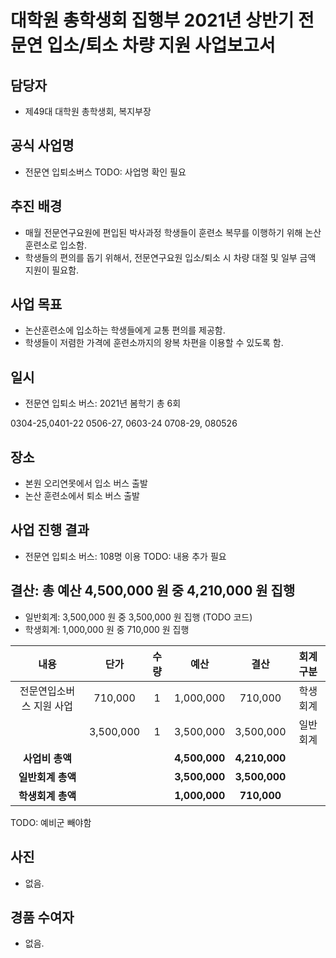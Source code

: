 대학원 총학생회 집행부 2021년 상반기 전문연 입소/퇴소 차량 지원 사업보고서
===

## 담당자
- 제49대 대학원 총학생회, 복지부장

## 공식 사업명
- 전문연 입퇴소버스
TODO: 사업명 확인 필요

## 추진 배경
- 매월 전문연구요원에 편입된 박사과정 학생들이 훈련소 복무를 이행하기 위해 논산훈련소로 입소함.
- 학생들의 편의를 돕기 위해서, 전문연구요원 입소/퇴소 시 차량 대절 및 일부 금액 지원이 필요함.

## 사업 목표
- 논산훈련소에 입소하는 학생들에게 교통 편의를 제공함.
- 학생들이 저렴한 가격에 훈련소까지의 왕복 차편을 이용할 수 있도록 함.

## 일시
- 전문연 입퇴소 버스:
2021년 봄학기 총 6회

0304-25,0401-22
0506-27, 0603-24
0708-29, 080526

## 장소
- 본원 오리연못에서 입소 버스 출발
- 논산 훈련소에서 퇴소 버스 출발

## 사업 진행 결과
- 전문연 입퇴소 버스: 108명 이용
TODO: 내용 추가 필요

## 결산: 총 예산 4,500,000 원 중 4,210,000 원 집행
- 일반회계: 3,500,000 원 중 3,500,000 원 집행 (TODO 코드)
- 학생회계: 1,000,000 원 중 710,000 원 집행

| **내용** | **단가** | **수량** | **예산** | **결산** | **회계구분** |
|:---:|:---:|:---:|:---:|:---:|:---:|
| 전문연입소버스 지원 사업 | 710,000 | 1 | 1,000,000 | 710,000 | 학생회계 | 
| | 3,500,000 | 1 | 3,500,000 | 3,500,000 | 일반회계 | 
| **사업비 총액** |  |  | **4,500,000** | **4,210,000** |  |
| **일반회계 총액** |  |  | **3,500,000** | **3,500,000** |  |
| **학생회계 총액** |  |  | **1,000,000** | **710,000** |  |
TODO: 예비군 빼야함

## 사진
- 없음.

## 경품 수여자
- 없음.